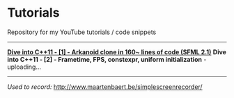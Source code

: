 Tutorials
=========

Repository for my YouTube tutorials / code snippets

---

[**Dive into C++11 - [1] - Arkanoid clone in 160~ lines of code (SFML 2.1)**](https://www.youtube.com/watch?v=_4K3tsKa1Uc)
**Dive into C++11 - [2] - Frametime, FPS, constexpr, uniform initialization** - uploading...

---

*Used to record:* http://www.maartenbaert.be/simplescreenrecorder/